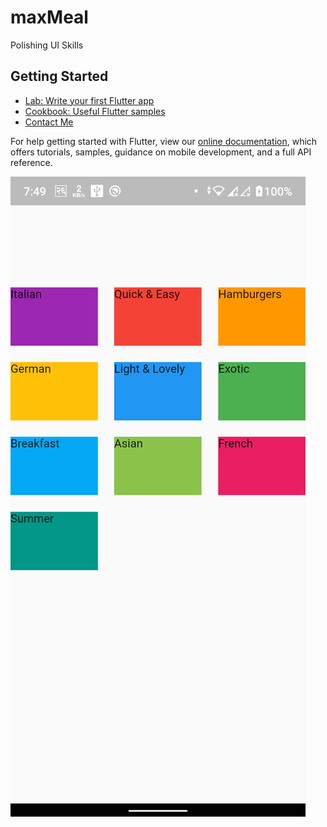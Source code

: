 # maxMeal
Polishing UI Skills

## Getting Started

- [Lab: Write your first Flutter app](https://flutter.dev/docs/get-started/codelab)
- [Cookbook: Useful Flutter samples](https://flutter.dev/docs/cookbook)
- [Contact Me](https://www.github.com/cyx977)

For help getting started with Flutter, view our
[online documentation](https://flutter.dev/docs), which offers tutorials,
samples, guidance on mobile development, and a full API reference.

![Screenshot](./flutter_01.png?raw=true "GridView")

